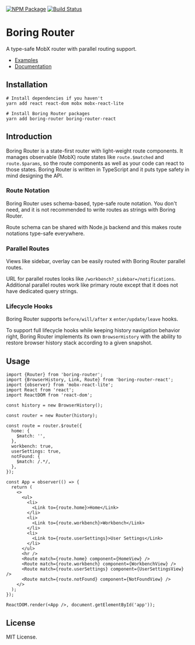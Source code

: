 [![NPM Package](https://badge.fury.io/js/boring-router.svg)](https://www.npmjs.com/package/boring-router)
[![Build Status](https://travis-ci.org/makeflow/boring-router.svg?branch=master)](https://travis-ci.org/makeflow/boring-router)

# Boring Router

A type-safe MobX router with parallel routing support.

- [Examples](https://makeflow.github.io/boring-router/examples)
- [Documentation](https://makeflow.github.io/boring-router/)

## Installation

```shell
# Install dependencies if you haven't
yarn add react react-dom mobx mobx-react-lite

# Install Boring Router packages
yarn add boring-router boring-router-react
```

## Introduction

Boring Router is a state-first router with light-weight route components. It manages observable (MobX) route states like `route.$matched` and `route.$params`, so the route components as well as your code can react to those states. Boring Router is written in TypeScript and it puts type safety in mind designing the API.

### Route Notation

Boring Router uses schema-based, type-safe route notation. You don't need, and it is not recommended to write routes as strings with Boring Router.

Route schema can be shared with Node.js backend and this makes route notations type-safe everywhere.

### Parallel Routes

Views like sidebar, overlay can be easily routed with Boring Router parallel routes.

URL for parallel routes looks like `/workbench?_sidebar=/notifications`. Additional parallel routes work like primary route except that it does not have dedicated query strings.

### Lifecycle Hooks

Boring Router supports `before/will/after` x `enter/update/leave` hooks.

To support full lifecycle hooks while keeping history navigation behavior right, Boring Router implements its own `BrowserHistory` with the ability to restore browser history stack according to a given snapshot.

## Usage

```tsx
import {Router} from 'boring-router';
import {BrowserHistory, Link, Route} from 'boring-router-react';
import {observer} from 'mobx-react-lite';
import React from 'react';
import ReactDOM from 'react-dom';

const history = new BrowserHistory();

const router = new Router(history);

const route = router.$route({
  home: {
    $match: '',
  },
  workbench: true,
  userSettings: true,
  notFound: {
    $match: /.*/,
  },
});

const App = observer(() => {
  return (
    <>
      <ul>
        <li>
          <Link to={route.home}>Home</Link>
        </li>
        <li>
          <Link to={route.workbench}>Workbench</Link>
        </li>
        <li>
          <Link to={route.userSettings}>User Settings</Link>
        </li>
      </ul>
      <hr />
      <Route match={route.home} component={HomeView} />
      <Route match={route.workbench} component={WorkbenchView} />
      <Route match={route.userSettings} component={UserSettingsView} />
      <Route match={route.notFound} component={NotFoundView} />
    </>
  );
});

ReactDOM.render(<App />, document.getElementById('app'));
```

## License

MIT License.
